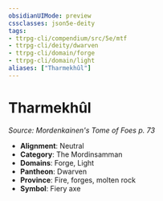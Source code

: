 ```yaml
---
obsidianUIMode: preview
cssclasses: json5e-deity
tags:
- ttrpg-cli/compendium/src/5e/mtf
- ttrpg-cli/deity/dwarven
- ttrpg-cli/domain/forge
- ttrpg-cli/domain/light
aliases: ["Tharmekhûl"]
---
```

# Tharmekhûl
*Source: Mordenkainen's Tome of Foes p. 73* 

- **Alignment**: Neutral
- **Category**: The Mordinsamman
- **Domains**: Forge, Light
- **Pantheon**: Dwarven
- **Province**: Fire, forges, molten rock
- **Symbol**: Fiery axe